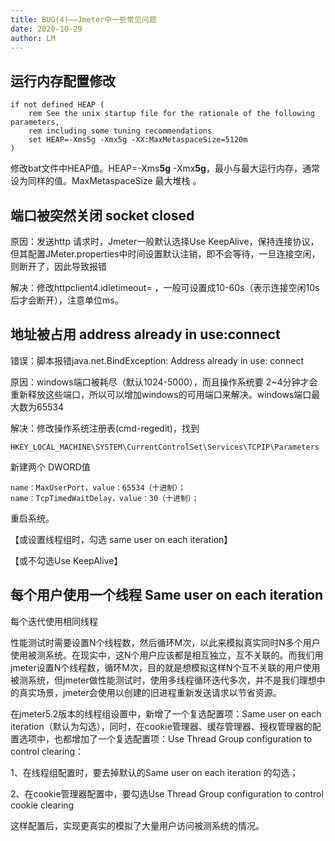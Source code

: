 ```yaml
---
title: BUG(4)——Jmeter中一些常见问题
date: 2020-10-29
author: LM
---
```


## 运行内存配置修改

```shell
if not defined HEAP (
    rem See the unix startup file for the rationale of the following parameters,
    rem including some tuning recommendations
    set HEAP=-Xms5g -Xmx5g -XX:MaxMetaspaceSize=5120m
)
```

修改bat文件中HEAP值。HEAP=-Xms**5g** -Xmx**5g**，最小与最大运行内存，通常设为同样的值。MaxMetaspaceSize 最大堆栈 。

## 端口被突然关闭 socket closed

原因：发送http 请求时，Jmeter一般默认选择Use KeepAlive，保持连接协议，但其配置JMeter.properties中时间设置默认注销，即不会等待，一旦连接空闲，则断开了，因此导致报错


解决：修改httpclient4.idletimeout=<time in ms> ，一般可设置成10-60s（表示连接空闲10s后才会断开），注意单位ms。

## 地址被占用 address already in use:connect

错误：脚本报错java.net.BindException: Address already in use: connect

原因：windows端口被耗尽（默认1024-5000），而且操作系统要 2~4分钟才会重新释放这些端口，所以可以增加windows的可用端口来解决。windows端口最大数为65534

解决：修改操作系统注册表(cmd-regedit)，找到

```shell
HKEY_LOCAL_MACHINE\SYSTEM\CurrentControlSet\Services\TCPIP\Parameters
```

新建两个 DWORD值

```shell
name：MaxUserPort，value：65534（十进制）；
name：TcpTimedWaitDelay，value：30（十进制）；
```

重启系统。

【或设置线程组时，勾选 same user on each iteration】 

【或不勾选Use KeepAlive】

## 每个用户使用一个线程 Same user on each iteration

每个迭代使用相同线程

性能测试时需要设置N个线程数，然后循环M次，以此来模拟真实同时N多个用户使用被测系统。在现实中，这N个用户应该都是相互独立，互不关联的。而我们用jmeter设置N个线程数，循环M次，目的就是想模拟这样N个互不关联的用户使用被测系统，但jmeter做性能测试时，使用多线程循环迭代多次，并不是我们理想中的真实场景，jmeter会使用以创建的旧进程重新发送请求以节省资源。

在jmeter5.2版本的线程组设置中，新增了一个复选配置项：Same user on each iteration（默认为勾选），同时，在cookie管理器、缓存管理器、授权管理器的配置选项中，也都增加了一个复选配置项：Use Thread Group configuration to control clearing：

1、在线程组配置时，要去掉默认的Same user on each iteration 的勾选；

2、在cookie管理器配置中，要勾选Use Thread Group configuration to control cookie clearing

这样配置后，实现更真实的模拟了大量用户访问被测系统的情况。

